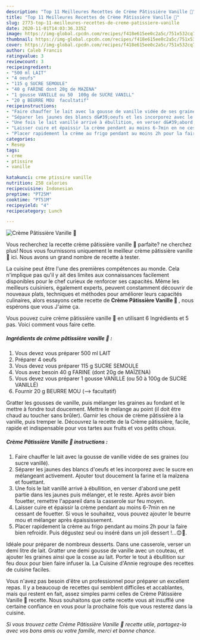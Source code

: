 ```yaml
---
description: "Top 11 Meilleures Recettes de Crème Pâtissière Vanille 🍦"
title: "Top 11 Meilleures Recettes de Crème Pâtissière Vanille 🍦"
slug: 2773-top-11-meilleures-recettes-de-creme-patissiere-vanille
date: 2020-11-01T14:03:36.335Z
image: https://img-global.cpcdn.com/recipes/f418e615ee0c2a5c/751x532cq70/creme-patissiere-vanille-🍦-photo-principale-de-la-recette.jpg
thumbnail: https://img-global.cpcdn.com/recipes/f418e615ee0c2a5c/751x532cq70/creme-patissiere-vanille-🍦-photo-principale-de-la-recette.jpg
cover: https://img-global.cpcdn.com/recipes/f418e615ee0c2a5c/751x532cq70/creme-patissiere-vanille-🍦-photo-principale-de-la-recette.jpg
author: Caleb Francis
ratingvalue: 3
reviewcount: 3
recipeingredient:
- "500 ml LAIT"
- "4 oeufs"
- "115 g SUCRE SEMOULE"
- "40 g FARINE dont 20g de MAZENA"
- "1 gousse VANILLE ou 50  100g de SUCRE VANILL"
- "20 g BEURRE MOU  facultatif"
recipeinstructions:
- "Faire chauffer le lait avec la gousse de vanille vidée de ses graines (ou sucre vanillé)."
- "Séparer les jaunes des blancs d&#39;oeufs et les incorporez avec le sucre en mélangeant activement. Ajouter tout doucement la farine et la maïzena et fouettant."
- "Une fois le lait vanillé arrivé à ébullition, en verser d&#39;abord une petit partie dans les jaunes puis mélanger, et le reste. Après avoir bien fouetter, remettre l&#39;appareil dans la casserole sur feu moyen."
- "Laisser cuire et épaissir la crème pendant au moins 6-7min en ne cessant de fouetter. Si vous le souhaitez, vous pouvez ajouter le beurre mou et mélanger après épaississement."
- "Placer rapidement la crème au frigo pendant au moins 2h pour la faire bien refroidir. Puis dégustez seul ou inséré dans un joli dessert !...😊🍰."
categories:
- Resep
tags:
- crme
- ptissire
- vanille

katakunci: crme ptissire vanille 
nutrition: 258 calories
recipecuisine: Indonesian
preptime: "PT25M"
cooktime: "PT51M"
recipeyield: "4"
recipecategory: Lunch

---
```



![Crème Pâtissière Vanille 🍦](https://img-global.cpcdn.com/recipes/f418e615ee0c2a5c/751x532cq70/creme-patissiere-vanille-🍦-photo-principale-de-la-recette.jpg)

Vous recherchez la recette crème pâtissière vanille 🍦 parfaite? ne cherchez plus! Nous vous fournissons uniquement le meilleur crème pâtissière vanille 🍦 ici. Nous avons un grand nombre de recette à tester.

La cuisine peut être l'une des premières compétences au monde. Cela n'implique pas qu'il y ait des limites aux connaissances facilement disponibles pour le chef curieux de renforcer ses capacités. Même les meilleurs cuisiniers, également experts, peuvent constamment découvrir de nouveaux plats, techniques et méthodes pour améliorer leurs capacités culinaires, alors essayons cette recette de <strong> Crème Pâtissière Vanille 🍦 </strong>, nous espérons que vous J'aime ça.

<!--inarticleads1-->

Vous pouvez cuire crème pâtissière vanille 🍦 en utilisant 6 Ingrédients et 5 pas. Voici comment vous faire cette.

##### Ingrédients de crème pâtissière vanille 🍦 :

1. Vous devez vous préparer 500 ml LAIT
1. Préparer 4 oeufs
1. Vous devez vous préparer 115 g SUCRE SEMOULE
1. Vous avez besoin 40 g FARINE (dont 20g de MAÏZENA)
1. Vous devez vous préparer 1 gousse VANILLE (ou 50 à 100g de SUCRE VANILLÉ)
1. Fournir 20 g BEURRE MOU (--&gt; facultatif)


Gratter les gousses de vanille, puis mélanger les graines au fondant et le mettre à fondre tout doucement. Mettre le mélange au point (il doit être chaud au toucher sans brûler). Garnir les choux de crème pâtissière à la vanille, puis tremper le. Découvrez la recette de la Crème pâtissière, facile, rapide et indispensable pour vos tartes aux fruits et vos petits choux. 

<!--inarticleads2-->

##### Crème Pâtissière Vanille 🍦 instructions :

1. Faire chauffer le lait avec la gousse de vanille vidée de ses graines (ou sucre vanillé).
1. Séparer les jaunes des blancs d&#39;oeufs et les incorporez avec le sucre en mélangeant activement. Ajouter tout doucement la farine et la maïzena et fouettant.
1. Une fois le lait vanillé arrivé à ébullition, en verser d&#39;abord une petit partie dans les jaunes puis mélanger, et le reste. Après avoir bien fouetter, remettre l&#39;appareil dans la casserole sur feu moyen.
1. Laisser cuire et épaissir la crème pendant au moins 6-7min en ne cessant de fouetter. Si vous le souhaitez, vous pouvez ajouter le beurre mou et mélanger après épaississement.
1. Placer rapidement la crème au frigo pendant au moins 2h pour la faire bien refroidir. Puis dégustez seul ou inséré dans un joli dessert !...😊🍰.


Idéale pour préparer de nombreux desserts. Dans une casserole, verser un demi litre de lait. Gratter une demi gousse de vanille avec un couteau, et ajouter les graines ainsi que la cosse au lait. Porter le tout à ébullition sur feu doux pour bien faire infuser la. La Cuisine d&#39;Annie regroupe des recettes de cuisine faciles. 

<!--inarticleads1-->

<p>
Vous n'avez pas besoin d'être un professionnel pour préparer un excellent repas. Il y a beaucoup de recettes qui semblent difficiles et accablantes, mais qui restent en fait, assez simples parmi celles de Crème Pâtissière Vanille 🍦 recette. Nous souhaitons que cette recette vous ait insufflé une certaine confiance en vous pour la prochaine fois que vous resterez dans la cuisine.
</p>

<p>
<i>Si vous trouvez cette Crème Pâtissière Vanille 🍦 recette utile, partagez-la avec vos bons amis ou votre famille, merci et bonne chance.</i>
</p>
